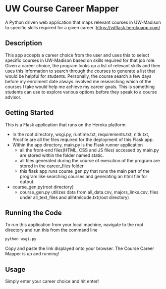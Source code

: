 # UW Course Career Mapper

A Python driven web application that maps relevant courses in UW-Madison to specific skills required for a given career.
https://vdflask.herokuapp.com/

## Description

This app accepts a career choice from the user and uses this to select specific courses in UW-Madison based on skills required for that job role. Given a career choice, the program looks up a list of relevant skills and then uses this information to search through the courses to generate a list that would be helpful for students. Personally, the course search a few days before my enrolment date always involved me researching which of the courses I take would help me achieve my career goals. This is something students can use to explore various options before they speak to a course advisor.

##  Getting Started 

This is a Flask application that runs on the Heroku platform. 
- In the root directory, wsgi.py, runtime.txt, requirements.txt, nltk.txt, Procfile are all the files required for the deployment of this Flask app. 
- Within the app directory, main.py is the Flask runner application 
  - all the front-end files(HTML, CSS and JS files) accessed by main.py are stored within the folder named static.
  - all files generated during the course of execution of the program are stored in the career_files folder
  - this flask app runs course_gen.py that runs the main part of the program like searching courses and generating an html file for output.
- course_gen.py(root directory)
  - course_gen.py utilizes data from all_data.csv, majors_links.csv, files under all_text_files and allhtmlcode.txt(root directory)
  
## Running the Code

To run this application from your local machine, navigate to the root directory and run this from the command line
```bash
python wsgi.py
```
Copy and paste the link displayed onto your browser.
The Course Career Mapper is up and running!

## Usage

Simply enter your career choice and hit enter!
